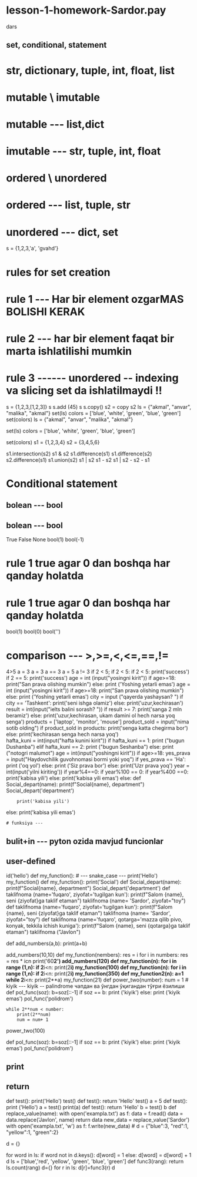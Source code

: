# lesson-1-homework-Sardor.pay
dars 
## set, conditional, statement
# str, dictionary, tuple, int, float, list
# mutable \ imutable
# mutable --- list,dict
# imutable --- str, tuple, int, float
# ordered \ unordered
# ordered --- list, tuple, str
# unordered --- dict, set
s = {1,2,3,'a', 'gvahd'}
# rules for set creation
# rule 1 --- Har bir element ozgarMAS BOLISHI KERAK
# rule 2 --- har bir element faqat bir marta ishlatilishi mumkin
# rule 3 ------ unordered -- indexing va slicing set da ishlatilmaydi !!  
s = {1,2,3,[1,2,3]}
s
s.add (45)
s
s.copy()
s2 = copy
s2
ls = {"akmal", "anvar", "malika", "akmal"}
set(ls)
colors = ['blue', 'white', 'green', 'blue', 'green']
set(colors)
ls = {"akmal", "anvar", "malika", "akmal"}

set(ls)
colors = ['blue', 'white', 'green', 'blue', 'green']

set(colors)
s1 = {1,2,3,4}
s2 = {3,4,5,6}

s1.intersection(s2)
s1 & s2
s1.difference(s1)
s1.difference(s2)
s2.difference(s1)
s1.union(s2)
s1 | s2
s1 - s2
s1 | s2 - s2 - s1
# Conditional statement
## bolean --- bool 
## bolean --- bool 
True
False
None
bool(1)
bool(-1)
# rule 1 true agar 0 dan boshqa har qanday holatda
# rule 1 true agar 0 dan boshqa har qanday holatda
bool(1)
bool(0)
bool('')
# comparison --- >,>=,<,<=,==,!=
4>5
a = 3
a = 3
a == 3
a = 5
a != 3
if 2 < 5;
if 2 < 5:
if 2 < 5:
    print('success')
    if 2 == 5:
    print('success')
    age = int (input("yosingni kirit"))
if age>=18:
    print("San prava olishing mumkin")
else:
    print ('Yoshing yetarli emas')
    age = int (input("yosingni kirit"))
if age>=18:
    print("San prava olishing mumkin")
else:
    print ('Yoshing yetarli emas')
city = input ("qayerda yashaysan? ")
if city == 'Tashkent':
    print('seni ishga olamiz')
else:
    print('uzur,kechirasan')
    result = int(input("ielts balini sorash? ")) 
if result >= 7:
    print('sanga 2 mln beramiz')
else:
    print('uzur,kechirasan, ukam damini ol hech narsa yoq senga')
    products = ['laptop', 'monitor', 'mouse']
product_sold = input("nima sotib olding")
if product_sold in products:
    print('senga katta chegirma bor')
else:
    print('kechirasan senga hech narsa yoq')    
    hafta_kuni = int(input("hafta kunini kirit"))
if hafta_kuni == 1:
    print ("bugun Dushanba")
elif hafta_kuni == 2:
    print ("bugun Seshanba")
else:
    print ("notogri malumot") 
    age = int(input("yoshingni kirit"))
if age>=18:
    yes_prava = input("Haydovchilik guvohnomasi bormi yoki yoq")
    if yes_prava == 'Ha':
        print ('oq yol')
    else: 
        print ('Siz prava bor')
else:
    print('Uzr prava yoq')
year = int(input('yilni kiriting'))
if year%4==0:
    if year%100 == 0:
        if year%400 ==0:
            print('kabisa yili')
        else:
            print('kabisa yili emas')
    else:
    def Social_depart(name):
    print(f"Social{name}, department")
Social_depart('department')

        print('kabisa yili')
else:
    print('kabisa yili emas')          

    # funksiya ---
## bulit+in --- pyton ozida mavjud funcionlar
## user-defined
id('hello')
def my_function(): # --- snake_case ---
    print('Hello')
    my_function()
    def my_function():
    print('Social')
    def Social_depart(name):
    print(f"Social{name}, department")
Social_depart('department')
def taklifnoma (name='fuqaro', ziyofat='tugilgan kun'):
    print(f"Salom {name}, seni {ziyofat}ga taklif etaman")
taklifnoma (name= 'Sardor', ziyofat="toy")
def taklifnoma (name='fuqaro', ziyofat='tugilgan kun'):
    print(f"Salom {name}, seni {ziyofat}ga taklif etaman")
taklifnoma (name= 'Sardor', ziyofat="toy")
def taklifnoma (name='fuqaro', qotarga='mazza qilib pivo, konyak, tekkila ichish kuniga'):
    print(f"Salom {name}, seni {qotarga}ga taklif etaman")
taklifnoma ("Javlon")

def add_numbers(a,b):
    print(a+b)

add_numbers(10,10)
def my_function(nembers):
    res = i
    for i in numbers:
        res = res * icn
    print('60**2')
add_numbers(120)
def my_function(n):
    for i in range (1,n):
        if 2**i<n:
            print(2**i)
my_function(100)
def my_function(n):
    for i in range (1,n):
        if 2**i<n:
            print(2**i)
my_function(350)
def my_function2(n):
   a=1
   while 2**i<n:
            print(2**a)
my_function(21)
def power_two(number):
    num = 1
    # kiyik --- kiyik -- palindrome
чапдан ва ўнгдан ўқигандан тўғри ёзилиши 
def pol_func(soz):
    b=soz[::-1]
    if soz == b:
        print ('kiyik')
    else:
        print ('kiyik emas')
pol_func('polidrom')

    while 2**num < number:
        print(2**num)
        num = num+ 1
power_two(100)

def pol_func(soz):
    b=soz[::-1]
    if soz == b:
        print ('kiyik')
    else:
        print ('kiyik emas')
pol_func('polidrom')
## print
## return

def test():
    print('Hello')
test()
def test():
    return 'Hello'
test()
a = 5 
def test():
    print ('Hello')
a = test()
print(a)
def test():
    return 'Hello'
b = test()
b
def replace_value(name):
    with open('exampla.txt') as f:
        data = f.read()
        data = data.replace('Javlon', name)
        return data
new_data = replace_value('Sardor')
with open('exampla.txt', 'w')  as f:
        f.write(new_data)
        # d = {"blue":3, "red":1, "yellow":1, "green":2}

d = {}

for word in ls:
    if word not in d.keys():
        d[word] = 1
    else:
        d[word] = d[word] + 1
d
ls = ['blue','red', 'yellow', 'green', 'blue', 'green']
def func3(rang):
    return ls.count(rang)
d={}
for r in ls:
    d[r]=func3(r)
d
